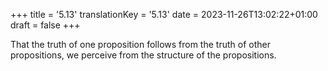 +++
title = '5.13'
translationKey = '5.13'
date = 2023-11-26T13:02:22+01:00
draft = false
+++

That the truth of one proposition follows from the truth of other propositions, we perceive from the structure of the propositions.
